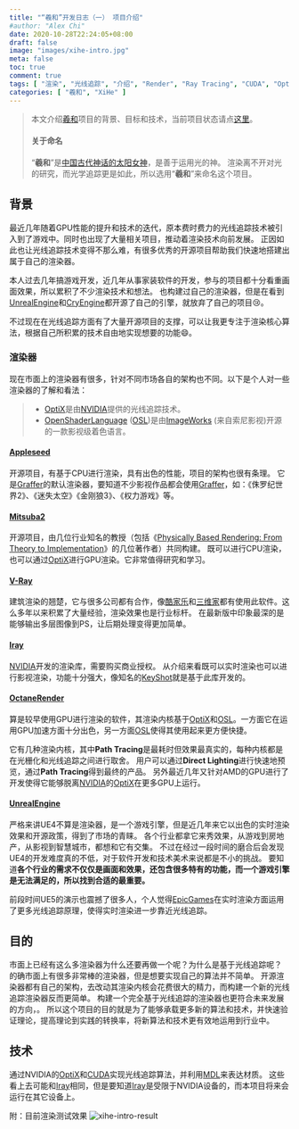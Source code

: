 ```yaml
---
title: "“羲和”开发日志（一） 项目介绍"
#author: "Alex Chi"
date: 2020-10-28T22:24:05+08:00
draft: false
image: "images/xihe-intro.jpg"
meta: false
toc: true
comment: true
tags: [ "渲染", "光线追踪", "介绍", "Render", "Ray Tracing", "CUDA", "OptiX", "MDL", "Introduction" ]
categories: [ "羲和", "XiHe" ]
---
```


> 本文介绍[羲和]项目的背景、目标和技术，当前项目状态请点[这里](../../pages/xihe/)。
>
> #### 关于命名
>
> “**羲和**”是[中国古代神话的太阳女神](https://baike.baidu.com/item/%E7%BE%B2%E5%92%8C/278594)，是善于运用光的神。
> 渲染离不开对光的研究，而光学追踪更是如此，所以选用“**羲和**”来命名这个项目。

## 背景

最近几年随着GPU性能的提升和技术的迭代，原本费时费力的光线追踪技术被引入到了游戏中。同时也出现了大量相关项目，推动着渲染技术向前发展。
正因如此也让光线追踪技术变得不那么难，有很多优秀的开源项目帮助我们快速地搭建出属于自己的渲染器。

本人过去几年搞游戏开发，近几年从事家装软件的开发，参与的项目都十分看重画面效果，所以累积了不少渲染技术和想法。
也构建过自己的渲染器，但是在看到[UnrealEngine]和[CryEngine]都开源了自己的引擎，就放弃了自己的项目:cry:。

不过现在在光线追踪方面有了大量开源项目的支撑，可以让我更专注于渲染核心算法，根据自己所积累的技术自由地实现想要的功能:smile:。

### 渲染器

现在市面上的渲染器有很多，针对不同市场各自的架构也不同。以下是个人对一些渲染器的了解和看法：

> * [OptiX]是由[NVIDIA]提供的光线追踪技术。
> * [OpenShaderLanguage] ([OSL])是由[ImageWorks] (来自索尼影视)开源的一款影视级着色语言。

#### [Appleseed]

开源项目，有基于CPU进行渲染，具有出色的性能，项目的架构也很有条理。
它是[Graffer]的默认渲染器，要知道不少影视作品都会使用[Graffer]，如：《侏罗纪世界2》、《迷失太空》《金刚狼3》、《权力游戏》等。

#### [Mitsuba2]

开源项目，由几位行业知名的教授（包括《[Physically Based Rendering: From Theory to Implementation]》的几位著作者）共同构建。
既可以进行CPU渲染，也可以通过[OptiX]进行GPU渲染。它非常值得研究和学习。

#### [V-Ray]

建筑渲染的翘楚，它与很多公司都有合作，像[酷家乐]和[三维家]都有使用此软件。这么多年以来积累了大量经验，渲染效果也是行业标杆。
在最新版中印象最深的是能够输出多层图像到PS，让后期处理变得更加简单。

#### [Iray]

[NVIDIA]开发的渲染库，需要购买商业授权。
从介绍来看既可以实时渲染也可以进行影视渲染，功能十分强大，像知名的[KeyShot]就是基于此库开发的。

#### [OctaneRender]

算是较早使用GPU进行渲染的软件，其渲染内核基于[OptiX]和[OSL]。一方面它在运用GPU加速方面十分出色，另一方面[OSL]使得其使用起来更方便快捷。

它有几种渲染内核，其中**Path Tracing**是最耗时但效果最真实的，每种内核都是在光栅化和光线追踪之间进行取舍。
用户可以通过**Direct Lighting**进行快速地预览，通过**Path Tracing**得到最终的产品。
另外最近几年又针对AMD的GPU进行了开发使得它能够脱离[NVIDIA]的[OptiX]在更多GPU上运行。

#### [UnrealEngine]

严格来讲UE4不算是渲染器，是一个游戏引擎，但是近几年来它以出色的实时渲染效果和开源政策，得到了市场的青睐。
各个行业都拿它来秀效果，从游戏到房地产，从影视到智慧城市，都想和它有交集。
不过在经过一段时间的磨合后会发现UE4的开发难度真的不低，对于软件开发和技术美术来说都是不小的挑战。
要知道**各个行业的需求不仅仅是画面和效果，还包含很多特有的功能，而一个游戏引擎是无法满足的，所以找到合适的最重要。**

前段时间UE5的演示也震撼了很多人，个人觉得[EpicGames]在实时渲染方面运用了更多光线追踪原理，使得实时渲染进一步靠近光线追踪。

## 目的

市面上已经有这么多渲染器为什么还要再做一个呢？为什么是基于光线追踪呢？
的确市面上有很多非常棒的渲染器，但是想要实现自己的算法并不简单。
开源渲染器都有自己的架构，去改动其渲染内核会花费很大的精力，而构建一个新的光线追踪渲染器反而更简单。
构建一个完全基于光线追踪的渲染器也更符合未来发展的方向，。
所以这个项目的目的就是为了能够承载更多新的算法和技术，并快速验证理论，提高理论到实践的转换率，将新算法和技术更有效地运用到行业中。

## 技术

通过NVIDIA的[OptiX]和[CUDA]实现光线追踪算法，并利用[MDL]来表达材质。
这些看上去可能和[Iray]相同，但是要知道[Iray]是受限于NVIDIA设备的，而本项目将来会运行在其它设备上。

附：目前渲染测试效果
![xihe-intro-result](/images/xihe-intro-result.jpg)

[羲和]: ../../pages/xihe/
[UnrealEngine]: https://www.unrealengine.com/
[CryEngine]: https://www.cryengine.com/
[Appleseed]: https://appleseedhq.net/
[Graffer]: https://www.gafferhq.org/
[Physically Based Rendering: From Theory to Implementation]: http://www.pbr-book.org/
[Mitsuba2]: https://github.com/mitsuba-renderer/mitsuba2
[V-Ray]: https://www.chaosgroup.com/
[酷家乐]: https://www.kujiale.com/
[三维家]: https://www.3vjia.com/
[Iray]: https://www.nvidia.com/en-us/design-visualization/iray/
[OctaneRender]: https://home.otoy.com/render/octane-render/
[MDL]: https://www.nvidia.com/en-us/design-visualization/technologies/material-definition-language/
[OptiX]: https://developer.nvidia.com/optix
[CUDA]: https://developer.nvidia.com/cuda-toolkit
[OSL]: https://github.com/imageworks/OpenShadingLanguage/
[OpenShaderLanguage]: https://github.com/imageworks/OpenShadingLanguage/
[ImageWorks]: http://opensource.imageworks.com/
[NVIDIA]: https://www.nvidia.com/
[KeyShot]: https://www.keyshot.com/
[EpicGames]: https://www.epicgames.com/